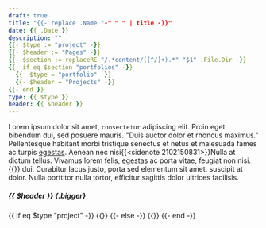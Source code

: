 ```yaml
---
draft: true
title: "{{- replace .Name "-" " " | title -}}"
date: {{ .Date }}
description: ""
{{- $type := "project" -}}
{{- $header := "Pages" -}}
{{- $section := replaceRE "/.*content/([^/]+).*" "$1" .File.Dir -}}
{{- if eq $section "portfolios" -}}
  {{- $type = "portfolio" -}}
  {{- $header = "Projects" -}}
{{- end }}
type: {{ $type }}
header: {{ $header }}
---
```


Lorem ipsum dolor sit amet, `consectetur` adipiscing elit. Proin eget bibendum dui, sed posuere mauris. "Duis auctor dolor et rhoncus maximus." Pellentesque habitant morbi tristique senectus et netus et malesuada fames ac turpis [egestas](/demo). Aenean nec nisi{{<sidenote 2102150831>}}Nulla at dictum tellus. Vivamus lorem felis, [egestas](/demo) ac porta vitae, feugiat non nisi.{{</sidenote>}} dui. Curabitur lacus justo, porta sed elementum sit amet, suscipit at dolor. Nulla porttitor nulla tortor, efficitur sagittis dolor ultrices facilisis.

##### {{ $header }} {.bigger}

{{ if eq $type "project" -}}
{{<listprojectpages>}}
{{- else -}}
{{<listprojects>}}
{{- end -}}
